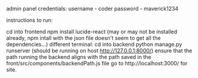 admin panel credentials: 
username - coder
password - maverick1234

instructions to run:

cd into frontend
npm install lucide-react (may or may not be installed already, npm intall with the json file doesn't seem to get all the dependencies...)
different terminal: cd into backend
python manage.py runserver (should be running on host http://127.0.0.1:8000/)
ensure that the path running the backend aligns with the path saved in the front/src/components/backendPath.js file 
go to http://localhost:3000/ for site.
